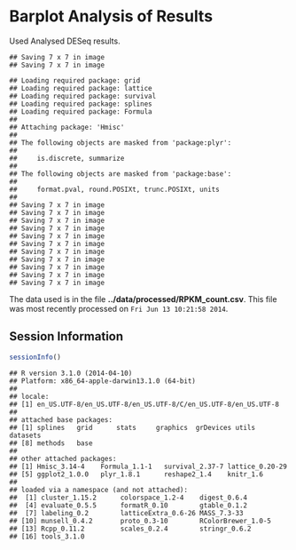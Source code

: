 Barplot Analysis of Results
=======================================

Used Analysed DESeq results.




```
## Saving 7 x 7 in image
## Saving 7 x 7 in image
```



```
## Loading required package: grid
## Loading required package: lattice
## Loading required package: survival
## Loading required package: splines
## Loading required package: Formula
## 
## Attaching package: 'Hmisc'
## 
## The following objects are masked from 'package:plyr':
## 
##     is.discrete, summarize
## 
## The following objects are masked from 'package:base':
## 
##     format.pval, round.POSIXt, trunc.POSIXt, units
## 
## Saving 7 x 7 in image
## Saving 7 x 7 in image
## Saving 7 x 7 in image
## Saving 7 x 7 in image
## Saving 7 x 7 in image
## Saving 7 x 7 in image
## Saving 7 x 7 in image
## Saving 7 x 7 in image
## Saving 7 x 7 in image
## Saving 7 x 7 in image
## Saving 7 x 7 in image
```


The data used is in the file **../data/processed/RPKM_count.csv**.  This file was most recently processed on ``Fri Jun 13 10:21:58 2014``.


Session Information
---------------------


```r
sessionInfo()
```

```
## R version 3.1.0 (2014-04-10)
## Platform: x86_64-apple-darwin13.1.0 (64-bit)
## 
## locale:
## [1] en_US.UTF-8/en_US.UTF-8/en_US.UTF-8/C/en_US.UTF-8/en_US.UTF-8
## 
## attached base packages:
## [1] splines   grid      stats     graphics  grDevices utils     datasets 
## [8] methods   base     
## 
## other attached packages:
## [1] Hmisc_3.14-4    Formula_1.1-1   survival_2.37-7 lattice_0.20-29
## [5] ggplot2_1.0.0   plyr_1.8.1      reshape2_1.4    knitr_1.6      
## 
## loaded via a namespace (and not attached):
##  [1] cluster_1.15.2      colorspace_1.2-4    digest_0.6.4       
##  [4] evaluate_0.5.5      formatR_0.10        gtable_0.1.2       
##  [7] labeling_0.2        latticeExtra_0.6-26 MASS_7.3-33        
## [10] munsell_0.4.2       proto_0.3-10        RColorBrewer_1.0-5 
## [13] Rcpp_0.11.2         scales_0.2.4        stringr_0.6.2      
## [16] tools_3.1.0
```
